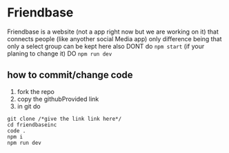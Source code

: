 # Friendbase
Friendbase is a website (not a app right now but we are working on it) that connects people (like anyother social Media app) only difference being that 
only a select group can be kept here
also DONT do `npm start` (if your planing to change it) DO `npm run dev`

## how to commit/change code
1) fork the repo
2) copy the githubProvided link 
3) in git do 
```
git clone /*give the link link here*/
cd friendbaseinc
code .
npm i
npm run dev
```
